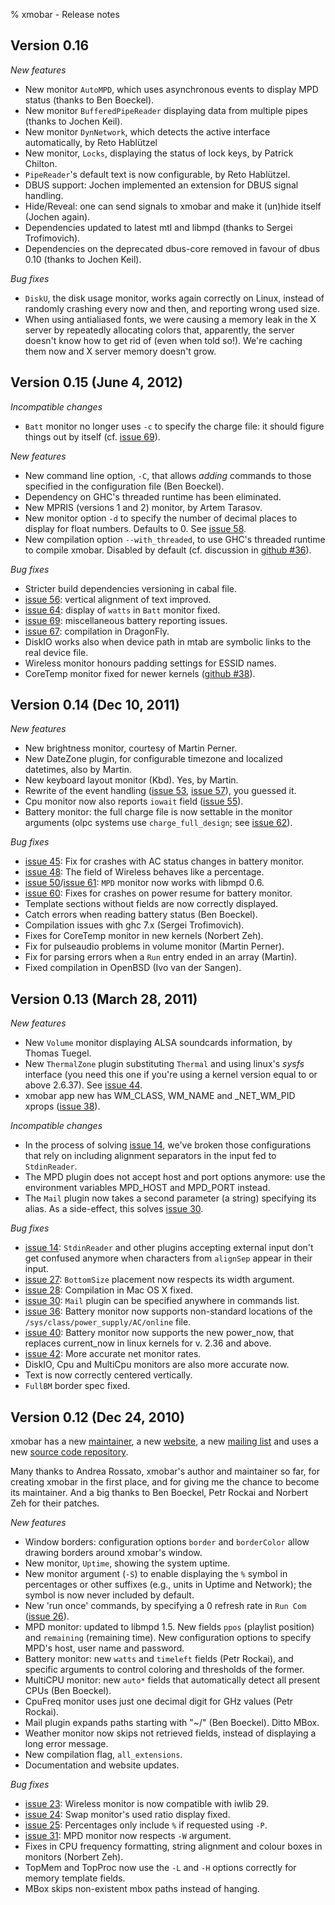 % xmobar - Release notes

## Version 0.16

_New features_

  - New monitor `AutoMPD`, which uses asynchronous events to display
    MPD status (thanks to Ben Boeckel).
  - New monitor `BufferedPipeReader` displaying data from multiple
    pipes (thanks to Jochen Keil).
  - New monitor `DynNetwork`, which detects the active interface
    automatically, by Reto Hablützel
  - New monitor, `Locks`, displaying the status of lock keys, by
    Patrick Chilton.
  - `PipeReader`'s default text is now configurable, by Reto
    Hablützel.
  - DBUS support: Jochen implemented an extension for DBUS signal
    handling.
  - Hide/Reveal: one can send signals to xmobar and make it (un)hide
    itself (Jochen again).
  - Dependencies updated to latest mtl and libmpd (thanks to Sergei
    Trofimovich).
  - Dependencies on the deprecated dbus-core removed in favour of
    dbus 0.10 (thanks to Jochen Keil).

_Bug fixes_

  - `DiskU`, the disk usage monitor, works again correctly on Linux,
    instead of randomly crashing every now and then, and reporting
    wrong used size.
  - When using antialiased fonts, we were causing a memory leak in the
    X server by repeatedly allocating colors that, apparently, the
    server doesn't know how to get rid of (even when told so!).  We're
    caching them now and X server memory doesn't grow.

## Version 0.15 (June 4, 2012)

_Incompatible changes_

  - `Batt` monitor no longer uses `-c` to specify the charge file: it
    should figure things out by itself (cf. [issue 69]).

_New features_

  - New command line option, `-C`, that allows *adding* commands to
    those specified in the configuration file (Ben Boeckel).
  - Dependency on GHC's threaded runtime has been eliminated.
  - New MPRIS (versions 1 and 2) monitor, by Artem Tarasov.
  - New monitor option `-d` to specify the number of decimal places to
    display for float numbers.  Defaults to 0. See [issue 58].
  - New compilation option `--with_threaded`, to use GHC's threaded
    runtime to compile xmobar.  Disabled by default (cf. discussion in
    [github #36]).

_Bug fixes_

  - Stricter build dependencies versioning in cabal file.
  - [issue 56]: vertical alignment of text improved.
  - [issue 64]: display of `watts` in `Batt` monitor fixed.
  - [issue 69]: miscellaneous battery reporting issues.
  - [issue 67]: compilation in DragonFly.
  - DiskIO works also when device path in mtab are symbolic links
    to the real device file.
  - Wireless monitor honours padding settings for ESSID names.
  - CoreTemp monitor fixed for newer kernels ([github #38]).

[issue 56]: http://code.google.com/p/xmobar/issues/detail?id=56
[issue 58]: http://code.google.com/p/xmobar/issues/detail?id=58
[issue 64]: http://code.google.com/p/xmobar/issues/detail?id=64
[issue 67]: http://code.google.com/p/xmobar/issues/detail?id=67
[issue 69]: http://code.google.com/p/xmobar/issues/detail?id=69
[github #36]: https://github.com/jaor/xmobar/issues/38
[github #38]: https://github.com/jaor/xmobar/issues/38

## Version 0.14 (Dec 10, 2011)

_New features_

  - New brightness monitor, courtesy of Martin Perner.
  - New DateZone plugin, for configurable timezone and localized
    datetimes, also by Martin.
  - New keyboard layout monitor (Kbd).  Yes, by Martin.
  - Rewrite of the event handling ([issue 53], [issue 57]), you
    guessed it.
  - Cpu monitor now also reports `iowait` field ([issue 55]).
  - Battery monitor: the full charge file is now settable in the
    monitor arguments (olpc systems use `charge_full_design`; see
    [issue 62]).

_Bug fixes_

  - [issue 45]: Fix for crashes with AC status changes in battery monitor.
  - [issue 48]: The <quality> field of Wireless behaves like a percentage.
  - [issue 50]/[issue 61]: `MPD` monitor now works with libmpd 0.6.
  - [issue 60]: Fixes for crashes on power resume for battery monitor.
  - Template sections without fields are now correctly displayed.
  - Catch errors when reading battery status (Ben Boeckel).
  - Compilation issues with ghc 7.x (Sergei Trofimovich).
  - Fixes for CoreTemp monitor in new kernels (Norbert Zeh).
  - Fix for pulseaudio problems in volume monitor (Martin Perner).
  - Fix for parsing errors when a `Run` entry ended in an array
    (Martin).
  - Fixed compilation in OpenBSD (Ivo van der Sangen).

[issue 45]: http://code.google.com/p/xmobar/issues/detail?id=45
[issue 48]: http://code.google.com/p/xmobar/issues/detail?id=48
[issue 50]: http://code.google.com/p/xmobar/issues/detail?id=50
[issue 53]: http://code.google.com/p/xmobar/issues/detail?id=53
[issue 55]: http://code.google.com/p/xmobar/issues/detail?id=55
[issue 57]: http://code.google.com/p/xmobar/issues/detail?id=57
[issue 60]: http://code.google.com/p/xmobar/issues/detail?id=60
[issue 61]: http://code.google.com/p/xmobar/issues/detail?id=61
[issue 62]: http://code.google.com/p/xmobar/issues/detail?id=62

## Version 0.13 (March 28, 2011)

_New features_

  - New `Volume` monitor displaying ALSA soundcards information, by
    Thomas Tuegel.
  - New `ThermalZone` plugin substituting `Thermal` and using linux's
    *sysfs* interface (you need this one if you're using a kernel
    version equal to or above 2.6.37). See [issue 44].
  - xmobar app new has WM_CLASS, WM_NAME and _NET_WM_PID xprops
    ([issue 38]).

_Incompatible changes_

  - In the process of solving [issue 14], we've broken those
    configurations that rely on including alignment separators in the
    input fed to `StdinReader`.
  - The MPD plugin does not accept host and port options anymore: use
    the environment variables MPD_HOST and MPD_PORT instead.
  - The `Mail` plugin now takes a second parameter (a string)
    specifying its alias. As a side-effect, this solves [issue 30].

_Bug fixes_

  - [issue 14]: `StdinReader` and other plugins accepting external
    input don't get confused anymore when characters from `alignSep`
    appear in their input.
  - [issue 27]: `BottomSize` placement now respects its width argument.
  - [issue 28]: Compilation in Mac OS X fixed.
  - [issue 30]: `Mail` plugin can be specified anywhere in commands list.
  - [issue 36]: Battery monitor now supports non-standard locations of
    the `/sys/class/power_supply/AC/online` file.
  - [issue 40]: Battery monitor now supports the new power_now, that
    replaces current_now in linux kernels for v. 2.36 and above.
  - [issue 42]: More accurate net monitor rates.
  - DiskIO, Cpu and MultiCpu monitors are also more accurate now.
  - Text is now correctly centered vertically.
  - `FullBM` border spec fixed.

[issue 14]: http://code.google.com/p/xmobar/issues/detail?id=14
[issue 27]: http://code.google.com/p/xmobar/issues/detail?id=27
[issue 28]: http://code.google.com/p/xmobar/issues/detail?id=28
[issue 30]: http://code.google.com/p/xmobar/issues/detail?id=30
[issue 36]: http://code.google.com/p/xmobar/issues/detail?id=36
[issue 38]: http://code.google.com/p/xmobar/issues/detail?id=38
[issue 40]: http://code.google.com/p/xmobar/issues/detail?id=40
[issue 42]: http://code.google.com/p/xmobar/issues/detail?id=42
[issue 44]: http://code.google.com/p/xmobar/issues/detail?id=44

## Version 0.12 (Dec 24, 2010)

xmobar has a new [maintainer], a new [website], a new [mailing
list] and uses a new [source code repository].

Many thanks to Andrea Rossato, xmobar's author and maintainer so far,
for creating xmobar in the first place, and for giving me the chance
to become its maintainer. And a big thanks to Ben Boeckel, Petr Rockai
and Norbert Zeh for their patches.

[website]: http://projects.haskell.org/xmobar/
[mailing list]: http://projects.haskell.org/cgi-bin/mailman/listinfo/xmobar
[source code repository]: https://github.com/jaor/xmobar
[maintainer]: http://hacks-galore.org/jao/

_New features_

  - Window borders: configuration options `border` and `borderColor`
    allow drawing borders around xmobar's window.
  - New monitor, `Uptime`, showing the system uptime.
  - New monitor argument (`-S`) to enable displaying the `%` symbol in
    percentages or other suffixes (e.g., units in Uptime and Network);
    the symbol is now never included by default.
  - New 'run once' commands, by specifying a 0 refresh rate in `Run
    Com` ([issue 26]).
  - MPD monitor: updated to libmpd 1.5. New fields `ppos` (playlist
    position) and `remaining` (remaining time). New configuration
    options to specify MPD's host, user name and password.
  - Battery monitor: new `watts` and `timeleft` fields (Petr Rockai),
    and specific arguments to control coloring and thresholds of the
    former.
  - MultiCPU monitor: new `auto*` fields that automatically detect all
    present CPUs (Ben Boeckel).
  - CpuFreq monitor uses just one decimal digit for GHz values (Petr
    Rockai).
  - Mail plugin expands paths starting with "~/" (Ben Boeckel). Ditto
    MBox.
  - Weather monitor now skips not retrieved fields, instead of
    displaying a long error message.
  - New compilation flag, `all_extensions`.
  - Documentation and website updates.

_Bug fixes_

  - [issue 23]: Wireless monitor is now compatible with iwlib 29.
  - [issue 24]: Swap monitor's used ratio display fixed.
  - [issue 25]: Percentages only include `%` if requested using `-P`.
  - [issue 31]: MPD monitor now respects `-W` argument.
  - Fixes in CPU frequency formatting, string alignment and colour
    boxes in monitors (Norbert Zeh).
  - TopMem and TopProc now use the `-L` and `-H` options correctly for
    memory template fields.
  - MBox skips non-existent mbox paths instead of hanging.

[issue 23]: http://code.google.com/p/xmobar/issues/detail?id=23
[issue 24]: http://code.google.com/p/xmobar/issues/detail?id=24
[issue 25]: http://code.google.com/p/xmobar/issues/detail?id=25
[issue 26]: http://code.google.com/p/xmobar/issues/detail?id=26
[issue 31]: http://code.google.com/p/xmobar/issues/detail?id=31
